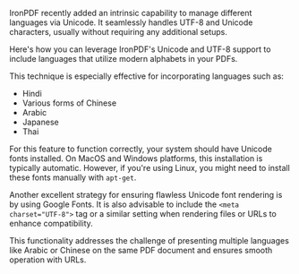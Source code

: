 IronPDF recently added an intrinsic capability to manage different languages via Unicode. It seamlessly handles UTF-8 and Unicode characters, usually without requiring any additional setups.

Here's how you can leverage IronPDF's Unicode and UTF-8 support to include languages that utilize modern alphabets in your PDFs.

This technique is especially effective for incorporating languages such as:

- Hindi
- Various forms of Chinese
- Arabic
- Japanese
- Thai

For this feature to function correctly, your system should have Unicode fonts installed. On MacOS and Windows platforms, this installation is typically automatic. However, if you're using Linux, you might need to install these fonts manually with `apt-get`.

Another excellent strategy for ensuring flawless Unicode font rendering is by using Google Fonts. It is also advisable to include the `<meta charset="UTF-8">` tag or a similar setting when rendering files or URLs to enhance compatibility.

This functionality addresses the challenge of presenting multiple languages like Arabic or Chinese on the same PDF document and ensures smooth operation with URLs.